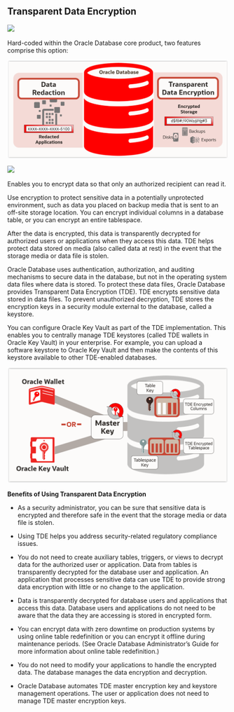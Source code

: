 ## Transparent Data Encryption

![](../../../images/banner_ASO.PNG)

Hard-coded within the Oracle Database core product, two features comprise this option:

![](../images/ASO_Features.PNG)

![](../../../images/banner_TDE.PNG)

Enables you to encrypt data so that only an authorized recipient can read it.

Use encryption to protect sensitive data in a potentially unprotected environment, such as data you placed on backup media that is sent to an off-site storage location. You can encrypt individual columns in a database table, or you can encrypt an entire tablespace.
    
After the data is encrypted, this data is transparently decrypted for authorized users or applications when they access this data. TDE helps protect data stored on media (also called data at rest) in the event that the storage media or data file is stolen.
    
Oracle Database uses authentication, authorization, and auditing mechanisms to secure data in the database, but not in the operating system data files where data is stored. To protect these data files, Oracle Database provides Transparent Data Encryption (TDE). TDE encrypts sensitive data stored in data files. To prevent unauthorized decryption, TDE stores the encryption keys in a security module external to the database, called a keystore.
    
You can configure Oracle Key Vault as part of the TDE implementation. This enables you to centrally manage TDE keystores (called TDE wallets in Oracle Key Vault) in your enterprise. For example, you can upload a software keystore to Oracle Key Vault and then make the contents of this keystore available to other TDE-enabled databases.

![](../images/ASO_Concept_TDE.PNG)

**Benefits of Using Transparent Data Encryption**

- As a security administrator, you can be sure that sensitive data is encrypted and therefore safe in the event that the storage media or data file is stolen.

- Using TDE helps you address security-related regulatory compliance issues.

- You do not need to create auxiliary tables, triggers, or views to decrypt data for the authorized user or application. Data from tables is transparently decrypted for the database user and application. An application that processes sensitive data can use TDE to provide strong data encryption with little or no change to the application.

- Data is transparently decrypted for database users and applications that access this data. Database users and applications do not need to be aware that the data they are accessing is stored in encrypted form.

- You can encrypt data with zero downtime on production systems by using online table redefinition or you can encrypt it offline during maintenance periods. (See Oracle Database Administrator’s Guide for more information about online table redefinition.)

- You do not need to modify your applications to handle the encrypted data. The database manages the data encryption and decryption.

- Oracle Database automates TDE master encryption key and keystore management operations. The user or application does not need to manage TDE master encryption keys.